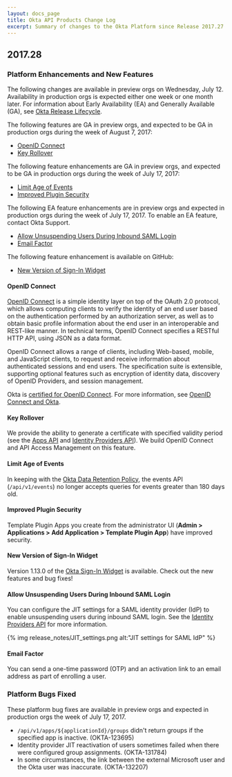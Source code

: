 ```yaml
---
layout: docs_page
title: Okta API Products Change Log
excerpt: Summary of changes to the Okta Platform since Release 2017.27
---
```


## 2017.28

### Platform Enhancements and New Features

The following changes are available in preview orgs on Wednesday, July 12. Availability in production orgs is expected either one week or one month later. For information about Early Availability (EA) and Generally Available (GA), see [Okta Release Lifecycle](https://developer.okta.com/docs/api/getting_started/releases-at-okta).

The following features are GA in preview orgs, and expected to be GA in production orgs during the week of August 7, 2017:

* [OpenID Connect](#openid-connect)
* [Key Rollover](#key-rollover)

The following feature enhancements are GA in preview orgs, and expected to be GA in production orgs during the week of July 17, 2017:

* [Limit Age of Events](#limit-age-of-events)
* [Improved Plugin Security](#improved-plugin-security)

The following EA feature enhancements are in preview orgs and expected in production orgs during the week of July 17, 2017.
To enable an EA feature, contact Okta Support.

* [Allow Unsuspending Users During Inbound SAML Login](#allow-unsuspending-users-during-inbound-saml-login)
* [Email Factor](#email-factor)

The following feature enhancement is available on GitHub:

* [New Version of Sign-In Widget](#new-version-of-sign-in-widget)

#### OpenID Connect

[OpenID Connect](https://developer.okta.com/docs/api/resources/oidc) is a simple identity layer on top of the OAuth 2.0 protocol, which allows computing clients to verify the identity of an end user based on the authentication performed by an authorization server, as well as to obtain basic profile information about the end user in an interoperable and REST-like manner. In technical terms, OpenID Connect specifies a RESTful HTTP API, using JSON as a data format.

 OpenID Connect allows a range of clients, including Web-based, mobile, and JavaScript clients, to request and receive information about authenticated sessions and end users. The specification suite is extensible, supporting optional features such as encryption of identity data, discovery of OpenID Providers, and session management.

 Okta is [certified for OpenID Connect](http://openid.net/certification/). For more information, see [OpenID Connect and Okta](https://developer.okta.com/standards/OIDC/).<!-- OKTA-132049  -->


#### Key Rollover

We provide the ability to generate a certificate with specified validity period (see the [Apps API](https://developer.okta.com/docs/api/resources/apps) and [Identity Providers API](https://developer.okta.com/docs/api/resources/idps)). We build OpenID Connect and API Access Management on this feature.<!-- OKTA-132045  -->

#### Limit Age of Events

In keeping with the [Okta Data Retention Policy](https://support.okta.com/help/Documentation/Knowledge_Article/Okta-Data-Retention-Policy), the events API (`/api/v1/events`) no longer accepts queries for events greater than 180 days old.<!-- OKTA-125424, 120605  -->

#### Improved Plugin Security
Template Plugin Apps you create from the administrator UI (**Admin > Applications > Add Application > Template Plugin App**) have improved security.<!-- OKTA-132490  -->

#### New Version of Sign-In Widget

Version 1.13.0 of the [Okta Sign-In Widget](https://github.com/okta/okta-signin-widget/releases) is available. Check out the new features and bug fixes!<!-- (OKTA-131661) -->

#### Allow Unsuspending Users During Inbound SAML Login

You can configure the JIT settings for a SAML identity provider (IdP) to enable unsuspending users during inbound SAML login. See the [Identity Providers API](https://developer.okta.com/docs/api/resources/idps) for more information.<!-- OKTA-128384 -->

{% img release_notes/JIT_settings.png alt:"JIT settings for SAML IdP" %}

#### Email Factor

 You can send a one-time password (OTP) and an activation link to an email address as part of enrolling a user.<!-- OKTA-132297  -->

### Platform Bugs Fixed

These platform bug fixes are available in preview orgs and expected in production orgs the week of July 17, 2017.

* `/api/v1/apps/${applicationId}/groups` didn't return groups if the specified app is inactive. (OKTA-123695)
* Identity provider JIT reactivation of users sometimes failed when there were configured group assignments. (OKTA-131784)
* In some circumstances, the link between the external Microsoft user and the Okta user was inaccurate.  (OKTA-132207)